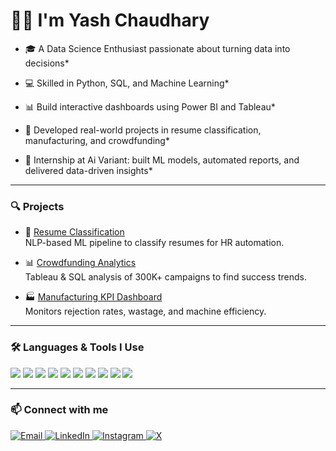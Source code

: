 # 👨‍💻 I'm Yash Chaudhary  
* 🎓 A Data Science Enthusiast passionate about turning data into decisions*

* 💻 Skilled in Python, SQL, and Machine Learning*

* 📊 Build interactive dashboards using Power BI and Tableau*

* 🤖 Developed real-world projects in resume classification, manufacturing, and crowdfunding*

* 🧠 Internship at Ai Variant: built ML models, automated reports, and delivered data-driven insights*

---

### 🔍 Projects

- 📄 [Resume Classification](https://github.com/yashvardhan159/Resume-Classification) <br>
  NLP-based ML pipeline to classify resumes for HR automation.

- 📊 [Crowdfunding Analytics](https://github.com/yashvardhan159/Crowdfunding-Analysis-Project) <br>
  Tableau & SQL analysis of 300K+ campaigns to find success trends.

- 🏭 [Manufacturing KPI Dashboard](https://github.com/yashvardhan159/Manufacturing-Analysis)  <br>
  Monitors rejection rates, wastage, and machine efficiency.

> 

---

### 🛠️ Languages & Tools I Use

<p align="left">
  <img src="https://img.shields.io/badge/Python-3776AB?style=for-the-badge&logo=python&logoColor=white"/>
  <img src="https://img.shields.io/badge/SQL-003B57?style=for-the-badge&logo=postgresql&logoColor=white"/>
  <img src="https://img.shields.io/badge/R-276DC3?style=for-the-badge&logo=r&logoColor=white"/>
  <img src="https://img.shields.io/badge/Tableau-E97627?style=for-the-badge&logo=tableau&logoColor=white"/>
  <img src="https://img.shields.io/badge/Power%20BI-F2C811?style=for-the-badge&logo=powerbi&logoColor=black"/>
  <img src="https://img.shields.io/badge/Excel-217346?style=for-the-badge&logo=microsoft-excel&logoColor=white"/>
  <img src="https://img.shields.io/badge/Scikit--Learn-F7931E?style=for-the-badge&logo=scikit-learn&logoColor=white"/>
  <img src="https://img.shields.io/badge/Streamlit-FF4B4B?style=for-the-badge&logo=streamlit&logoColor=white"/>
  <img src="https://img.shields.io/badge/Jupyter-F37626?style=for-the-badge&logo=jupyter&logoColor=white"/>
  <img src="https://img.shields.io/badge/VS%20Code-007ACC?style=for-the-badge&logo=visual-studio-code&logoColor=white"/>
</p>

---

### 📫 Connect with me

<p align="left">
  <a href="mailto:yashvardhan159@gmail.com" target="_blank">
    <img alt="Email" src="https://img.shields.io/badge/Email-D14836?style=for-the-badge&logo=gmail&logoColor=white" />
  </a>
  <a href="https://www.linkedin.com/in/yashchaudhary159" target="_blank">
    <img alt="LinkedIn" src="https://img.shields.io/badge/LinkedIn-blue?style=for-the-badge&logo=linkedin&logoColor=white" />
  </a>
  <a href="https://www.instagram.com/vardhan._.09/" target="_blank">
    <img alt="Instagram" src="https://img.shields.io/badge/Instagram-E4405F?style=for-the-badge&logo=instagram&logoColor=white" />
  </a>
   <a href="https://x.com/vardhan__009" target="_blank">
    <img alt="X" src="https://img.shields.io/badge/X-000000?style=for-the-badge&logo=x&logoColor=white" />
  </a>
</p>

